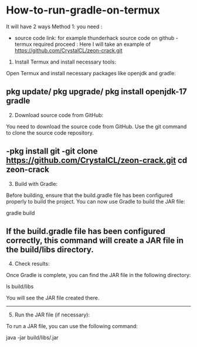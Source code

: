 # How-to-run-gradle-on-termux
It will have 2 ways
Method 1: you need :
- source code link: for example thunderhack source code on github
-termux required
proceed :
Here I will take an example of https://github.com/CrystalCL/zeon-crack.git
1. Install Termux and install necessary tools:

Open Termux and install necessary packages like openjdk and gradle:

pkg update/
pkg upgrade/
pkg install openjdk-17 gradle
--------------------------------

2. Download source code from GitHub:

You need to download the source code from GitHub. Use the git command to clone the source code repository.

-pkg install git
-git clone https://github.com/CrystalCL/zeon-crack.git
cd zeon-crack
----------------------------------

3. Build with Gradle:

Before building, ensure that the build.gradle file has been configured properly to build the project.
You can now use Gradle to build the JAR file:

gradle build

If the build.gradle file has been configured correctly, this command will create a JAR file in the build/libs directory.
----------------------------------

4. Check results:

Once Gradle is complete, you can find the JAR file in the following directory:

ls build/libs

You will see the JAR file created there.

-----------------------------------
5. Run the JAR file (if necessary):

To run a JAR file, you can use the following command:

java -jar build/libs/<jar-file-name>.jar
